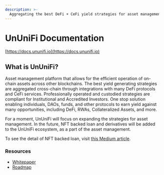 ```yaml
---
description: >-
  Aggregating the best DeFi + CeFi yield strategies for asset management for all investors
---
```


# UnUniFi Documentation

[https://docs.ununifi.io](https://docs.ununifi.io)

## What is UnUniFi?

Asset management platform that allows for the efficient operation of on-chain assets across other blockchains. The best yield generating strategies are aggregated cross-chain through integrations with many DeFi protocols and CeFi services. Professionally operated and custodied strategies are compliant for Institutional and Accredited Investors. One stop solution enabling individuals, DAOs, funds, and other protocols to earn yield against many opportunities, including DeFi, RWAs, Collateralized Assets, and more.

For a moment, UnUniFi will focus on expanding the strategies for asset management.
In the future, NFT backed loan and derivatives will be added to the UnUniFi ecosystem, as a part of the asset management.

To see the detail of NFT backed loan, visit [this Medium article](https://medium.com/@ununifi/ununifi-unlocking-the-power-of-nft-fi-on-our-cross-chain-layer-1-blockchain-c2673cfbb674).

### Resources

- [Whitepaper](https://ununifi.io/assets/download/UnUniFi-Whitepaper.pdf)
- [Roadmap](https://cauchye.notion.site/2e949743f1ec438f8e2e2c57f824605b?v=58a2554bbb634fda887202f0562bbfa6)
